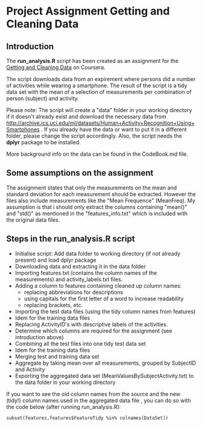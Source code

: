 # Project Assignment Getting and Cleaning Data

## Introduction
The **run_analysis.R** script has been created as an assignment for the [Getting and Cleaning Data](https://class.coursera.org/getdata-013) on Coursera.

The script downloads data from an expirement where persons did a number of activities while wearing a smartphone.
The result of the script is a tidy data set with the mean of a selection of measurements per combination of person (subject) and activity.

Please note:
The script will create a "data" folder in your working directory if it doesn't already exist and download the necessary data from http://archive.ics.uci.edu/ml/datasets/Human+Activity+Recognition+Using+Smartphones . 
If you already have the data or want to put it in a different folder, please change the script accordingly.
Also, the script needs the **dplyr** package to be installed. 

More background info on the data can be found in the CodeBook.md file.

## Some assumptions on the assignment
The assignment states that only the measurements on the mean and standard deviation for each measurement should be extracted. However the files also include measurements like the "Mean Frequence" (MeanFreq). My assumption is that i should only extract the columns containing "mean()" and "std()" as mentioned in the "features_info.txt" which is included with the original data files.

## Steps in the run_analysis.R script
* Initialise script: Add data folder to working directory (if not already present) and load dplyr package
* Downloading data and extracting it in the data folder
* Importing features.txt (contains the column names of the measurements) and activity_labels.txt files.
* Adding a column to features containing cleaned up column names:
  * replacing abbreviations for descriptions
  * using capitals for the first letter of a word to increase readability
  * replacing brackets, etc.
* Importing the test data files (using the tidy column names from features)
* Idem for the training data files
* Replacing ActivityID's with descriptive labels of the activities.
* Determine which columns are required for the assignment (see introduction above)
* Combining all the test files into one tidy test data set
* Idem for the training data files
* Merging test and training data set
* Aggregate by taking mean over all measurements, grouped by SubjectID and Activity
* Exporting the aggregated data set (MeanValuesBySubjectActivity.txt) to the data folder in your working directory

If you want to see the old column names from the source and the new (tidy!) column names used in the aggregated data file , you can do so with the code below (after running run_analysis.R): 

```
subset(features,features$FeatureTidy %in% colnames(DataSet))
```
